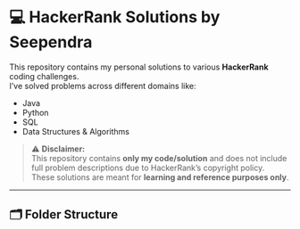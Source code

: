 # 💻 HackerRank Solutions by Seependra

This repository contains my personal solutions to various **HackerRank** coding challenges.  
I’ve solved problems across different domains like:

- Java
- Python
- SQL
- Data Structures & Algorithms

> ⚠️ **Disclaimer:**  
This repository contains **only my code/solution** and does not include full problem descriptions due to HackerRank’s copyright policy.  
These solutions are meant for **learning and reference purposes only**.

---

## 🗂️ Folder Structure

